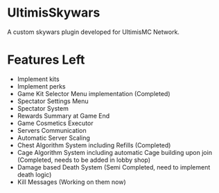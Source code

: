 # UltimisSkywars
A custom skywars plugin developed for UltimisMC Network.

# Features Left
- Implement kits
- Implement perks
- Game Kit Selector Menu implementation (Completed)
- Spectator Settings Menu
- Spectator System
- Rewards Summary at Game End
- Game Cosmetics Executor
- Servers Communication
- Automatic Server Scaling
- Chest Algorithm System including Refills (Completed)
- Cage Algorithm System including automatic Cage building upon join (Completed, needs to be added in lobby shop)
- Damage based Death System (Semi Completed, need to implement death logic)
- Kill Messages (Working on them now)
